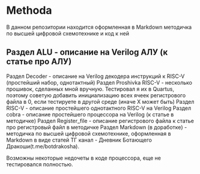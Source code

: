 # Methoda
В данном репозитории находится оформленная в Markdown методичка по высшей цифровой схемотехнике и код к ней
## Раздел ALU - описание на Verilog АЛУ (к статье про АЛУ)
Раздел Decoder - описание на Verilog декодера инструкций к RISC-V (простейший набор, однотактный)
Раздел Proshivka RISC-V - несколько прошивок, сделанных мной вручную. Тестировал я их в Quartus, поэтому советую добавить инициализацию всех ячеек регистрового файла в 0, если тестируете в другой среде (иначе X может быть)
Раздел RISC-V - описание простейшего однотактного RISC-V на Verilog
Раздел cobra - описание простейшего процессора на Verilog (к статье в методичке)
Раздел Register_file - описание регистрового файла к статье про регистровый файл в методичке
Раздел Markdown (в доработке) - методичка по высшей цифровой схемотехнике, оформленная в Markdown в виде статей
ТГ канал - Дневник Ботающего Дракоши(t.me/botdrakosha).


Возможны некоторые недочеты в коде процессора, еще не тестировался полностью.
